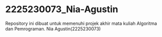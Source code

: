 # 2225230073_Nia-Agustin
Repository ini dibuat  untuk memenuhi projek akhir mata kuliah Algoritma dan Pemrograman. Nia Agustin(2225230073)
